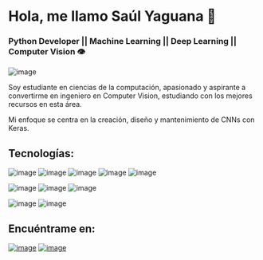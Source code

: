 # Hola, me llamo **Saúl Yaguana** 👋

### Python Developer || Machine Learning || Deep Learning || Computer Vision 👁️

![image](https://user-images.githubusercontent.com/83479030/219871878-162910a4-7bcc-4c77-8a5e-8b0b8e67b897.png)


Soy estudiante en ciencias de la computación, apasionado y aspirante a convertirme en ingeniero en Computer Vision,
estudiando con los mejores recursos en esta área.

Mi enfoque se centra en la creación, diseño y mantenimiento de CNNs con Keras.

## Tecnologías:
![image](https://user-images.githubusercontent.com/83479030/219872689-c07eba7d-593a-4e54-9077-0a0c8d33efa7.png)
![image](https://user-images.githubusercontent.com/83479030/219874461-3ee3cc12-2c50-4eb0-bd7c-5449fd58044f.png)
![image](https://user-images.githubusercontent.com/83479030/219872770-86fcd260-482c-4890-a9f8-d34a7fb6216a.png)
![image](https://user-images.githubusercontent.com/83479030/219872781-16fa3a3d-de7a-4d59-ba02-46336e16ec26.png)
![image](https://user-images.githubusercontent.com/83479030/219873447-d7dcc087-dfd1-43cd-b334-1673afceef33.png)

![image](https://user-images.githubusercontent.com/83479030/219874160-d0f13183-1dd4-4dac-84ae-4cc155ca4677.png)
![image](https://user-images.githubusercontent.com/83479030/219874240-aa22a5a9-0c1b-4c40-b8f4-e925bf2729f2.png)
![image](https://user-images.githubusercontent.com/83479030/223309973-b6557a93-22f9-4b99-93a4-ab812ea70aa0.png)


![image](https://user-images.githubusercontent.com/83479030/219874541-304d9c9b-9c66-443a-82dc-34f826f8d35a.png)
![image](https://user-images.githubusercontent.com/83479030/219874570-59d6eef2-ed09-4d40-9966-27c2c0b05d3d.png)


## Encuéntrame en:
[![image](https://user-images.githubusercontent.com/83479030/219873171-ad762f1a-af75-4d4e-aa2f-8cc64d28e06d.png)](https://twitter.com/saulyaguana)
[![image](https://user-images.githubusercontent.com/83479030/219873363-32630271-04a1-46f5-8dc0-f156f31cc937.png)](https://www.instagram.com/saul_yaguana/)
